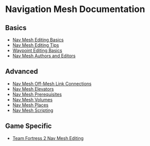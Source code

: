 # Navigation Mesh Documentation

## Basics

- [Nav Mesh Editing Basics]
- [Nav Mesh Editing Tips]
- [Waypoint Editing Basics]
- [Nav Mesh Authors and Editors]


## Advanced

- [Nav Mesh Off-Mesh Link Connections]
- [Nav Mesh Elevators]
- [Nav Mesh Prerequisites]
- [Nav Mesh Volumes]
- [Nav Mesh Places]
- [Nav Mesh Scripting]

## Game Specific

- [Team Fortress 2 Nav Mesh Editing]

<!-- Links -->
[Nav Mesh Editing Basics]: NAVMESH_BASIC_EDITING.md
[Waypoint Editing Basics]: WAYPOINT_BASICS.md
[Nav Mesh Places]: NAVMESH_PLACES.md
[Nav Mesh Off-Mesh Link Connections]: NAVMESH_OFFMESHLINKS.md
[Nav Mesh Editing Tips]: NAVMESH_EDITING_TIPS.md
[Nav Mesh Volumes]: NAVMESH_VOLUMES.md
[Nav Mesh Elevators]: NAVMESH_ELEVATORS.md
[Nav Mesh Prerequisites]: NAVMESH_PREREQUISITES.md
[Nav Mesh Scripting]: NAVMESH_SCRIPTING.md
[Nav Mesh Authors and Editors]: NAVMESH_AUTHOR_INFO.md
[Team Fortress 2 Nav Mesh Editing]: TF2_EDITING.md